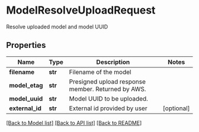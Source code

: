 # ModelResolveUploadRequest

Resolve uploaded model and model UUID
## Properties
Name | Type | Description | Notes
------------ | ------------- | ------------- | -------------
**filename** | **str** | Filename of the model | 
**model_etag** | **str** | Presigned upload response member. Returned by AWS. | 
**model_uuid** | **str** | Model UUID to be uploaded. | 
**external_id** | **str** | External id provided by user | [optional] 

[[Back to Model list]](../README.md#documentation-for-models) [[Back to API list]](../README.md#documentation-for-api-endpoints) [[Back to README]](../README.md)


